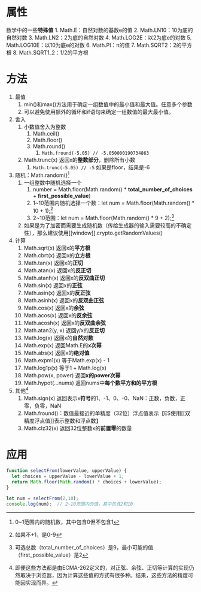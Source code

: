 # 属性
数学中的一些**特殊值**
	1. Math.E：自然对数的基数e的值
	2. Math.LN10：10为底的自然对数
	3. Math.LN2：2为底的自然对数
	4. Math.LOG2E：以2为底e的对数
	5. Math.LOG10E：以10为底e的对数
	6. Math.PI：π的值
	7. Math.SQRT2：2的平方根
	8. Math.SQRT1_2：1/2的平方根
# 方法
1. 最值
	1. min()和max()方法用于确定一组数值中的最小值和最大值。任意多个参数
	2. 可以避免使用额外的循环和if语句来确定一组数值的最大最小值。
2. 舍入
	1. 小数值舍入为整数
		1. Math.ceil()
		2. Math.floor()
		3. Math.round()
			1. `Math.fround(-5.05) // -5.050000190734863`
	2. Math.trunc(x)	返回x的**整数部分**，删除所有小数  
		1. `Math.trunc(-5.05) // -5` 如果是floor，结果是-6
3. 随机：Math.random()[^1] 
	1. 一组整数中随机选择一个
		1. number = Math.floor(Math.random() * **total_number_of_choices** + **first_possible_value**)
		2. 1~10范围内随机选择一个数：let num = Math.floor(Math.random() * 10 + 1);[^2] 
		3. 2~10范围：let num = Math.floor(Math.random() * 9 + 2);[^3] 
	2. 如果是为了加密而需要生成随机数（传给生成器的输入需要较高的不确定性），那么建议使用[[window]].crypto.getRandomValues()
4. 计算
	1. Math.sqrt(x)	返回x的**平方根** 
	2. Math.cbrt(x)	返回x的**立方根** 
	3. Math.tan(x)	       返回x的**正切**
	4. Math.atan(x)	返回x的**反正切**
	5. Math.atanh(x)	返回x的**反双曲正切** 
	6. Math.sin(x)	       返回x的**正弦**
	7. Math.asin(x)	返回x的**反正弦** 
	8. Math.asinh(x)	返回x的**反双曲正弦**
	9. Math.cos(x)	返回x的**余弦**
	10. Math.acos(x)	返回x的**反余弦** 
	11. Math.acosh(x)	返回x的**反双曲余弦**
	12. Math.atan2(y, x)	返回y/x的**反正切**
	13. Math.log(x)	返回x的**自然对数** 
	14. Math.exp(x)	返回Math.E的**x次幂** 
	15. Math.abs(x)	返回x的**绝对值** 
	16. Math.expm1(x)	等于Math.exp(x) - 1
	17. Math.log1p(x)	等于1 + Math.log(x)
	18. Math.pow(x, power)	返回**x的power次幂** 
	19. Math.hypot(...nums)	返回nums中**每个数平方和的平方根** 
5. 其他[^4] 
	1. Math.sign(x)	返回表示x**符号**的1、-1、0、-0、NaN：正数，负数，正零，负零，NaN
	2. Math.fround()：数值最接近的单精度（32位）浮点值表示【ES使用[[双精度浮点值]]表示整数和浮点数】
	3. Math.clz32(x)	返回32位整数x的**前置零**的数量
# 应用
```js
function selectFrom(lowerValue, upperValue) {
  let choices = upperValue - lowerValue + 1;
  return Math.floor(Math.random() * choices + lowerValue);
}

let num = selectFrom(2,10);
console.log(num);  // 2~10范围内的值，其中包含2和10
```


[^1]: 0~1范围内的随机数，其中包含0但不包含1
[^2]: 如果不+1，是0-9
[^3]: 可选总数（total_number_of_choices）是9，最小可能的值（first_possible_value）是2
[^4]: 即便这些方法都是由ECMA-262定义的，对正弦、余弦、正切等计算的实现仍然取决于浏览器，因为计算这些值的方式有很多种。结果，这些方法的精度可能因实现而异。